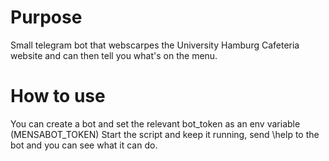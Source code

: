 # Purpose
Small telegram bot that webscarpes the University Hamburg Cafeteria website and can then 
tell you what's on the menu.

# How to use
You can create a bot and set the relevant bot_token as an env variable (MENSABOT_TOKEN)
Start the script and keep it running, send \help to the bot and you can see what it can do.
